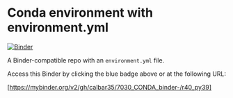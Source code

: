 # Conda environment with environment.yml

[![Binder](http://mybinder.org/badge_logo.svg)](https://mybinder.org/v2/gh/calbar35/7030_CONDA_binder-/r40_py39)

A Binder-compatible repo with an `environment.yml` file.

Access this Binder by clicking the blue badge above or at the following URL:

[https://mybinder.org/v2/gh/calbar35/7030_CONDA_binder-/r40_py39]